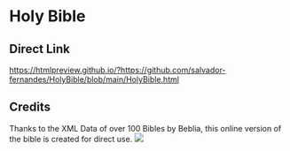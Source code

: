 # Holy Bible

## Direct Link
https://htmlpreview.github.io/?https://github.com/salvador-fernandes/HolyBible/blob/main/HolyBible.html

## Credits
Thanks to the XML Data of over 100 Bibles by Beblia, this online version of the bible is created for direct use.
[![](https://github.com/Beblia.png?size=50)](https://github.com/Beblia/Holy-Bible-XML-Format)
<!--Songs: https://htmlpreview.github.io/?https://github.com/salvador-fernandes/HolyBible/blob/main/Songs.html-->
